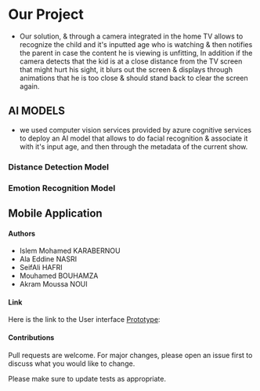 # Our Project
 - Our solution, & through a camera integrated in the home TV allows to recognize the child and it's inputted age who is watching & then notifies the parent in case the content he is viewing is unfitting, In addition if the camera detects that the kid is at a close distance from the TV screen that might hurt his sight, it blurs out the screen & displays through animations that he is too close & should stand back to clear the screen again.

## AI MODELS
 - we used computer vision services provided by azure cognitive services to deploy an AI model that allows to do facial recognition & associate it with it's input age, and then through the metadata of the current show.

### Distance Detection Model

### Emotion Recognition Model

## Mobile Application

#### Authors
- Islem Mohamed KARABERNOU
- Ala Eddine NASRI
- SeifAli HAFRI
- Mouhamed BOUHAMZA
- Akram Moussa NOUI

#### Link
Here is the link to the User interface [Prototype](https://www.figma.com/proto/x3yPrDLoSMxmZP8yJTuMAa/LG-ThinQ-UI?node-id=3%3A40&scaling=scale-down&page-id=0%3A1&starting-point-node-id=203%3A76): 


#### Contributions

Pull requests are welcome. For major changes, please open an issue first to discuss what you would like to change.

Please make sure to update tests as appropriate.
